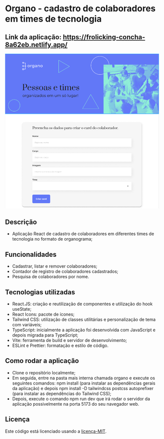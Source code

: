 # Organo - cadastro de colaboradores em times de tecnologia
## Link da aplicação: https://frolicking-concha-8a62eb.netlify.app/
![Organo app](./organo/public/images/organo.png)
## Descrição
- Aplicação React de cadastro de colaboradores em diferentes times de tecnologia no formato de organograma;
## Funcionalidades
- Cadastrar, listar e remover colaboradores;
- Contador de registro de colaboradores cadastrados;
- Pesquisa de colaboradores por nome.
## Tecnologias utilizadas
- React.JS: criação e reutilização de componentes e utilização do hook useState;
- React Icons: pacote de ícones;
- Tailwind CSS: utilização de classes utilitárias e personalização de tema com variáveis;
- TypeScript: inicialmente a aplicação foi desenvolvida com JavaScript e depois migrada para TypeScript;
- Vite: ferramenta de build e servidor de desenvolvimento;
- ESLint e Prettier: formatação e estilo de código.
## Como rodar a aplicação
- Clone o repositório localmente;
- Em seguida, entre na pasta mais interna chamada organo e execute os seguintes comandos: npm install (para instalar as dependências gerais da aplicação) e depois npm install -D tailwindcss postcss autoprefixer (para instalar as dependências do Tailwind CSS);
- Depois, execute o comando npm run dev que irá rodar o servidor da aplicação possivelmente na porta 5173 do seu navegador web.   
## Licença
Este código está licenciado usando a [licença-MIT](./LICENSE).
